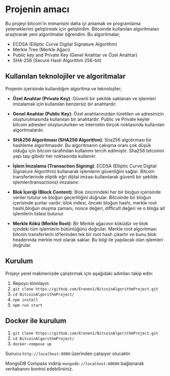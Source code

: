 # Projenin amacı

Bu projeyi bitcoin'in mimarisini daha iyi anlamak ve programlama yeteneklerimi geliştirmek için geliştirdim. 
Bitcoinde kullanılan algoritmaları araştırarak yeni algoritmalar öğrendim. Bu algoritmalar;
- ECDSA (Elliptic Curve Digital Signature Algorithm)
- Merkle Tree (Merkle Ağacı)
- Public key and Private Key (Genel Anahtar ve Özel Anahtar)
- SHA-256 (Secure Hash Algorithm 256-bit)

## Kullanılan teknolojiler ve algoritmalar
  Projenin içerisinde kullandığım algoritma ve teknolojiler;
  
- **Özel Anahtar (Private Key)**: Güvenli bir şekilde saklanan ve işlemleri imzalamak için kullanılan benzersiz bir anahtardır. 
- **Genel Anahtar (Public Key)**: Özel anahtarınızdan türetilen ve adresinizin oluşturulmasında kullanılan bir anahtardır.
  Public ve Private keyler bitcoin adresleri oluşturulurken ve internetin birçok noktasında kullanılan algoritmalardır.
  
- **SHA256 Algoritması (SHA256 Algorithm)**: Sha256 algotirması bir hashleme algoritmasıdır. Bu algoritmanın çakışma oranı çok düşük olduğu için bitcoin tarafından kullanımı tercih edilmiştir.
  Sha256 bitcoinin yapı taşı gibidir her noktasında kullanılır.
  
- **İşlem İmzalama (Transaction Signing)**: ECDSA (Elliptic Curve Digital Signature Algorithm) kullanarak işlemlerin güvenliğini sağlar.
  Bitcoin transferlerinde eliptik eğri dijital imzası kullanılarak güvenli bir şekilde işlemler(transactions) imzalanır.
  
- **Blok İçeriği (Block Content)**: Blok zincirindeki her bir bloğun içerisinde veriler tutulur ve bloğun geçerliliğini doğrular.
  Bitcoinde bir bloğun içerisinde şunlar vardır;
    blok indexi, önceki bloğun hashi, merkle root hashi,bloğun oluşma zamanı, nonce değeri, difficult değeri ve o bloğa ait işlemlerin listesi bulunur.
   
- **Merkle Kökü (Merkle Root)**: Bir Merkle ağacının köküdür ve blok içindeki tüm işlemlerin bütünlüğünü doğrular.
  Merkle root algoritması bitcoin transferlerin id'lerinden tek bir root hash çıkartır ve bunu blok headerında merkle root olarak saklar. Bu bilgi ile yapılacak olan işlemleri doğrular.

## Kurulum

Projeyi yerel makinenizde çalıştırmak için aşağıdaki adımları takip edin:

1. Repoyu klonlayın:
2. ``git clone https://github.com/Erenen1/BitcoinAlgorithmProject.git``
3. ``cd BitcoinAlgorithmProject/``
4. ``npm install``
5. ``npm run start``

## Docker ile kurulum
1. ``git clone https://github.com/Erenen1/BitcoinAlgorithmProject.git``
2. ``cd BitcoinAlgorithmProject/``
3. ``docker-compose up``

Sunucu ``http://localhost:8080`` üzerinden çalışıyor olucaktır.

MongoDB Compass indirip ``mongodb://localhost:60600`` bağlanarak veritabanını kontrol edebilirsiniz.



